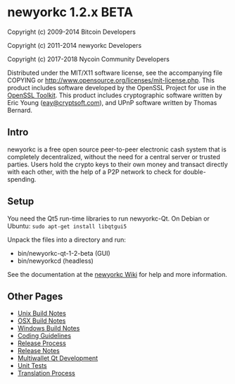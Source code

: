newyorkc 1.2.x BETA
====================

Copyright (c) 2009-2014 Bitcoin Developers

Copyright (c) 2011-2014 newyorkc Developers

Copyright (c) 2017-2018 Nycoin Community Developers


Distributed under the MIT/X11 software license, see the accompanying
file COPYING or http://www.opensource.org/licenses/mit-license.php.
This product includes software developed by the OpenSSL Project for use in the [OpenSSL Toolkit](http://www.openssl.org/). This product includes
cryptographic software written by Eric Young ([eay@cryptsoft.com](mailto:eay@cryptsoft.com)), and UPnP software written by Thomas Bernard.


Intro
---------------------
newyorkc is a free open source peer-to-peer electronic cash system that is
completely decentralized, without the need for a central server or trusted
parties.  Users hold the crypto keys to their own money and transact directly
with each other, with the help of a P2P network to check for double-spending.


Setup
---------------------
You need the Qt5 run-time libraries to run newyorkc-Qt. On Debian or Ubuntu:
	`sudo apt-get install libqtgui5`

Unpack the files into a directory and run:


- bin/newyorkc-qt-1-2-beta (GUI)
- bin/newyorkcd (headless)

See the documentation at the [newyorkc Wiki](http://newyorkc.info)
for help and more information.


Other Pages
---------------------
- [Unix Build Notes](build-unix.md)
- [OSX Build Notes](build-osx.md)
- [Windows Build Notes](build-msw.md)
- [Coding Guidelines](coding.md)
- [Release Process](release-process.md)
- [Release Notes](release-notes.md)
- [Multiwallet Qt Development](multiwallet-qt.md)
- [Unit Tests](unit-tests.md)
- [Translation Process](translation_process.md)
